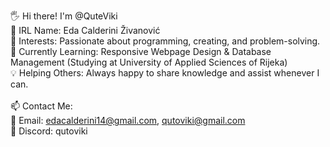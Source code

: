 🖐 Hi there! I'm @QuteViki <br>
👤 IRL Name: Eda Calderini Živanović<br>
👀 Interests: Passionate about programming, creating, and problem-solving.<br>
🌱 Currently Learning: Responsive Webpage Design & Database Management (Studying at University of Applied Sciences of Rijeka)<br>
💡 Helping Others: Always happy to share knowledge and assist whenever I can.<br><br>
📫 Contact Me:<br>
📧 Email: edacalderini14@gmail.com, qutoviki@gmail.com<br>
💬 Discord: qutoviki

<!---
QuteViki/QuteViki is a ✨ special ✨ repository because its `README.md` (this file) appears on your GitHub profile.
You can click the Preview link to take a look at your changes.
--->
